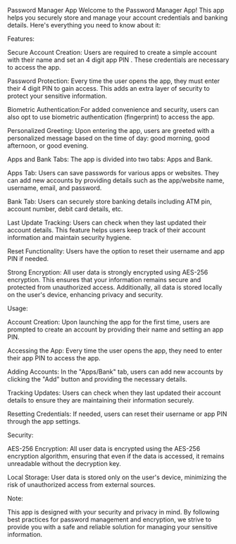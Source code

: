 Password Manager App
Welcome to the Password Manager App! This app helps you securely store and manage your account credentials and banking details. Here's everything you need to know about it:

Features:

Secure Account Creation: Users are required to create a simple account with their name and set an 4 digit app PIN . These credentials are necessary to access the app.

Password Protection: Every time the user opens the app, they must enter their 4 digit PIN to gain access. This adds an extra layer of security to protect your sensitive information.

Biometric Authentication:For added convenience and security, users can also opt to use biometric authentication (fingerprint) to access the app.

Personalized Greeting: Upon entering the app, users are greeted with a personalized message based on the time of day: good morning, good afternoon, or good evening.

Apps and Bank Tabs: The app is divided into two tabs: Apps and Bank.

Apps Tab: Users can save passwords for various apps or websites. They can add new accounts by providing details such as the app/website name, username, email, and password.

Bank Tab: Users can securely store banking details including ATM pin, account number, debit card details, etc.

Last Update Tracking: Users can check when they last updated their account details. This feature helps users keep track of their account information and maintain security hygiene.

Reset Functionality: Users have the option to reset their username and app PIN if needed.

Strong Encryption: All user data is strongly encrypted using AES-256 encryption. This ensures that your information remains secure and protected from unauthorized access. Additionally, all data is stored locally on the user's device, enhancing privacy and security.

Usage:

Account Creation: Upon launching the app for the first time, users are prompted to create an account by providing their name and setting an app PIN.

Accessing the App: Every time the user opens the app, they need to enter their app PIN to access the app.

Adding Accounts: In the "Apps/Bank" tab, users can add new accounts by clicking the "Add" button and providing the necessary details.

Tracking Updates: Users can check when they last updated their account details to ensure they are maintaining their information securely.

Resetting Credentials: If needed, users can reset their username or app PIN through the app settings.

Security:

AES-256 Encryption: All user data is encrypted using the AES-256 encryption algorithm, ensuring that even if the data is accessed, it remains unreadable without the decryption key.

Local Storage: User data is stored only on the user's device, minimizing the risk of unauthorized access from external sources.

Note:

This app is designed with your security and privacy in mind. By following best practices for password management and encryption, we strive to provide you with a safe and reliable solution for managing your sensitive information.
